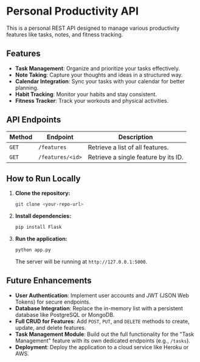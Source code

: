 # Personal Productivity API

This is a personal REST API designed to manage various productivity features like tasks, notes, and fitness tracking.

## Features

- **Task Management**: Organize and prioritize your tasks effectively.
- **Note Taking**: Capture your thoughts and ideas in a structured way.
- **Calendar Integration**: Sync your tasks with your calendar for better planning.
- **Habit Tracking**: Monitor your habits and stay consistent.
- **Fitness Tracker**: Track your workouts and physical activities.

## API Endpoints

| Method | Endpoint         | Description                          |
| ------ | ---------------- | ------------------------------------ |
| `GET`  | `/features`      | Retrieve a list of all features.     |
| `GET`  | `/features/<id>` | Retrieve a single feature by its ID. |

## How to Run Locally

1. **Clone the repository:**
   ```bash
   git clone <your-repo-url>
   ```
2. **Install dependencies:**
   ```bash
   pip install Flask
   ```
3. **Run the application:**
   ```bash
   python app.py
   ```
   The server will be running at `http://127.0.0.1:5000`.

## Future Enhancements

- **User Authentication**: Implement user accounts and JWT (JSON Web Tokens) for secure endpoints.
- **Database Integration**: Replace the in-memory list with a persistent database like PostgreSQL or MongoDB.
- **Full CRUD for Features**: Add `POST`, `PUT`, and `DELETE` methods to create, update, and delete features.
- **Task Management Module**: Build out the full functionality for the "Task Management" feature with its own dedicated endpoints (e.g., `/tasks`).
- **Deployment**: Deploy the application to a cloud service like Heroku or AWS.
